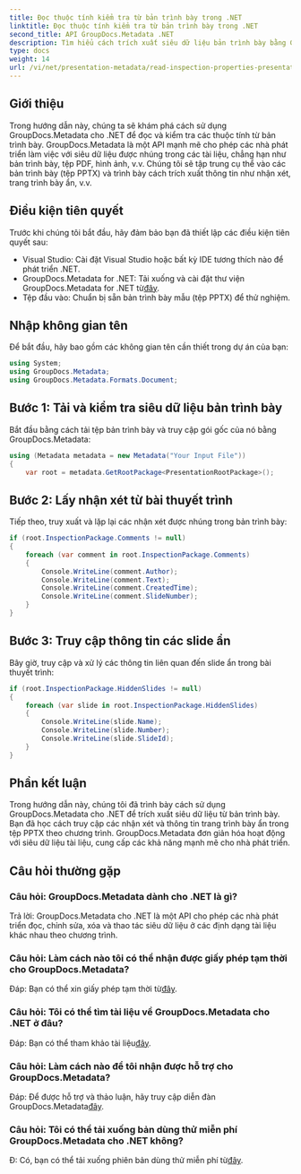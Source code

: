 ```yaml
---
title: Đọc thuộc tính kiểm tra từ bản trình bày trong .NET
linktitle: Đọc thuộc tính kiểm tra từ bản trình bày trong .NET
second_title: API GroupDocs.Metadata .NET
description: Tìm hiểu cách trích xuất siêu dữ liệu bản trình bày bằng GroupDocs.Metadata cho .NET. Truy cập nhận xét, trang trình bày ẩn và nhiều tính năng khác theo chương trình.
type: docs
weight: 14
url: /vi/net/presentation-metadata/read-inspection-properties-presentations/
---
```

## Giới thiệu
Trong hướng dẫn này, chúng ta sẽ khám phá cách sử dụng GroupDocs.Metadata cho .NET để đọc và kiểm tra các thuộc tính từ bản trình bày. GroupDocs.Metadata là một API mạnh mẽ cho phép các nhà phát triển làm việc với siêu dữ liệu được nhúng trong các tài liệu, chẳng hạn như bản trình bày, tệp PDF, hình ảnh, v.v. Chúng tôi sẽ tập trung cụ thể vào các bản trình bày (tệp PPTX) và trình bày cách trích xuất thông tin như nhận xét, trang trình bày ẩn, v.v.
## Điều kiện tiên quyết
Trước khi chúng tôi bắt đầu, hãy đảm bảo bạn đã thiết lập các điều kiện tiên quyết sau:
- Visual Studio: Cài đặt Visual Studio hoặc bất kỳ IDE tương thích nào để phát triển .NET.
-  GroupDocs.Metadata for .NET: Tải xuống và cài đặt thư viện GroupDocs.Metadata for .NET từ[đây](https://releases.groupdocs.com/metadata/net/).
- Tệp đầu vào: Chuẩn bị sẵn bản trình bày mẫu (tệp PPTX) để thử nghiệm.
## Nhập không gian tên
Để bắt đầu, hãy bao gồm các không gian tên cần thiết trong dự án của bạn:
```csharp
using System;
using GroupDocs.Metadata;
using GroupDocs.Metadata.Formats.Document;
```
## Bước 1: Tải và kiểm tra siêu dữ liệu bản trình bày
Bắt đầu bằng cách tải tệp bản trình bày và truy cập gói gốc của nó bằng GroupDocs.Metadata:
```csharp
using (Metadata metadata = new Metadata("Your Input File"))
{
    var root = metadata.GetRootPackage<PresentationRootPackage>();
```
## Bước 2: Lấy nhận xét từ bài thuyết trình
Tiếp theo, truy xuất và lặp lại các nhận xét được nhúng trong bản trình bày:
```csharp
if (root.InspectionPackage.Comments != null)
{
    foreach (var comment in root.InspectionPackage.Comments)
    {
        Console.WriteLine(comment.Author);
        Console.WriteLine(comment.Text);
        Console.WriteLine(comment.CreatedTime);
        Console.WriteLine(comment.SlideNumber);
    }
}
```
## Bước 3: Truy cập thông tin các slide ẩn
Bây giờ, truy cập và xử lý các thông tin liên quan đến slide ẩn trong bài thuyết trình:
```csharp
if (root.InspectionPackage.HiddenSlides != null)
{
    foreach (var slide in root.InspectionPackage.HiddenSlides)
    {
        Console.WriteLine(slide.Name);
        Console.WriteLine(slide.Number);
        Console.WriteLine(slide.SlideId);
    }
}
```
## Phần kết luận
Trong hướng dẫn này, chúng tôi đã trình bày cách sử dụng GroupDocs.Metadata cho .NET để trích xuất siêu dữ liệu từ bản trình bày. Bạn đã học cách truy cập các nhận xét và thông tin trang trình bày ẩn trong tệp PPTX theo chương trình. GroupDocs.Metadata đơn giản hóa hoạt động với siêu dữ liệu tài liệu, cung cấp các khả năng mạnh mẽ cho nhà phát triển.

## Câu hỏi thường gặp
### Câu hỏi: GroupDocs.Metadata dành cho .NET là gì?
Trả lời: GroupDocs.Metadata cho .NET là một API cho phép các nhà phát triển đọc, chỉnh sửa, xóa và thao tác siêu dữ liệu ở các định dạng tài liệu khác nhau theo chương trình.
### Câu hỏi: Làm cách nào tôi có thể nhận được giấy phép tạm thời cho GroupDocs.Metadata?
 Đáp: Bạn có thể xin giấy phép tạm thời từ[đây](https://purchase.groupdocs.com/temporary-license/).
### Câu hỏi: Tôi có thể tìm tài liệu về GroupDocs.Metadata cho .NET ở đâu?
 Đáp: Bạn có thể tham khảo tài liệu[đây](https://reference.groupdocs.com/metadata/net/).
### Câu hỏi: Làm cách nào để tôi nhận được hỗ trợ cho GroupDocs.Metadata?
 Đáp: Để được hỗ trợ và thảo luận, hãy truy cập diễn đàn GroupDocs.Metadata[đây](https://forum.groupdocs.com/c/metadata/14).
### Câu hỏi: Tôi có thể tải xuống bản dùng thử miễn phí GroupDocs.Metadata cho .NET không?
 Đ: Có, bạn có thể tải xuống phiên bản dùng thử miễn phí từ[đây](https://releases.groupdocs.com/).